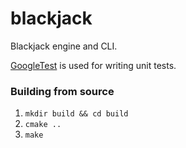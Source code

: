 # blackjack
Blackjack engine and CLI.

[GoogleTest](https://github.com/google/googletest) is used for writing unit tests.

### Building from source

1. `mkdir build && cd build`
2. `cmake ..`
3. `make`
